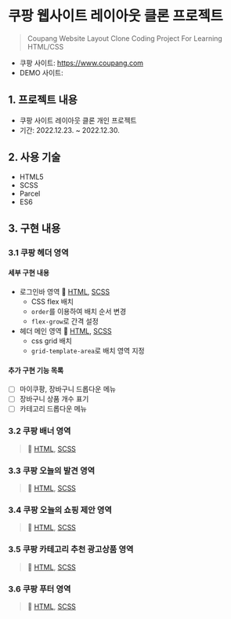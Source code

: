 # 쿠팡 웹사이트 레이아웃 클론 프로젝트

> Coupang Website Layout Clone Coding Project For Learning HTML/CSS

- 쿠팡 사이트: https://www.coupang.com
- DEMO 사이트:

## 1. 프로젝트 내용

- 쿠팡 사이트 레이아웃 클론 개인 프로젝트
- 기간: 2022.12.23. ~ 2022.12.30.

## 2. 사용 기술

- HTML5
- SCSS
- Parcel
- ES6

## 3. 구현 내용

### 3.1 쿠팡 헤더 영역

#### 세부 구현 내용

- 로그인바 영역 📌 [HTML](), [SCSS]()
  - CSS flex 배치
  - `order`를 이용하여 배치 순서 변경
  - `flex-grow`로 간격 설정
- 헤더 메인 영역 📌 [HTML](), [SCSS]()
  - css grid 배치
  - `grid-template-area`로 배치 영역 지정

#### 추가 구현 기능 목록

- [ ] 마이쿠팡, 장바구니 드롭다운 메뉴
- [ ] 장바구니 상품 개수 표기
- [ ] 카테고리 드롭다운 메뉴

### 3.2 쿠팡 배너 영역

> 📌 [HTML](), [SCSS]()

### 3.3 쿠팡 오늘의 발견 영역

> 📌 [HTML](), [SCSS]()

### 3.4 쿠팡 오늘의 쇼핑 제안 영역

> 📌 [HTML](), [SCSS]()

### 3.5 쿠팡 카테고리 추천 광고상품 영역

> 📌 [HTML](), [SCSS]()

### 3.6 쿠팡 푸터 영역

> 📌 [HTML](), [SCSS]()
